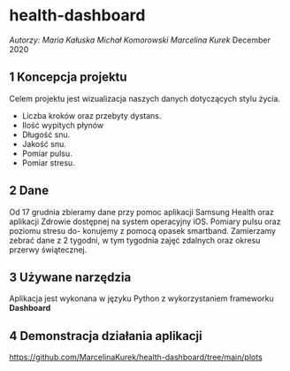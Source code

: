 # health-dashboard

*Autorzy: Maria Kałuska Michał Komorowski Marcelina Kurek*
December 2020

## 1 Koncepcja projektu
Celem projektu jest wizualizacja naszych danych dotyczących stylu życia.
- Liczba kroków oraz przebyty dystans.
- Ilość wypitych płynów
- Długość snu.
- Jakość snu.
- Pomiar pulsu.
- Pomiar stresu.

## 2 Dane
Od 17 grudnia zbieramy dane przy pomoc aplikacji Samsung Health oraz aplikacji
Zdrowie dostępnej na system operacyjny iOS. Pomiary pulsu oraz poziomu stresu do-
konujemy z pomocą opasek smartband. Zamierzamy zebrać dane z 2 tygodni, w tym
tygodnia zajęć zdalnych oraz okresu przerwy świątecznej.

## 3 Używane narzędzia
Aplikacja jest wykonana w języku Python z wykorzystaniem frameworku **Dashboard**

## 4 Demonstracja działania aplikacji
https://github.com/MarcelinaKurek/health-dashboard/tree/main/plots
